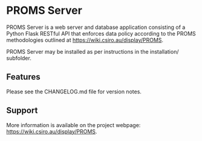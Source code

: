 PROMS Server
============

PROMS Server is a web server and database application consisting of a Python Flask RESTful API that enforces data policy according to the PROMS methodologies outlined at https://wiki.csiro.au/display/PROMS.

PROMS Server may be installed as per instructions in the installation/ subfolder.


Features
--------
Please see the CHANGELOG.md file for version notes.


Support
-------
More information is available on the project webpage: https://wiki.csiro.au/display/PROMS.
